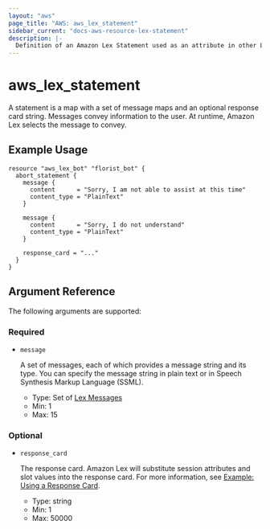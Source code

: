 ```yaml
---
layout: "aws"
page_title: "AWS: aws_lex_statement"
sidebar_current: "docs-aws-resource-lex-statement"
description: |-
  Definition of an Amazon Lex Statement used as an attribute in other Lex resources.
---
```


# aws_lex_statement

A statement is a map with a set of message maps and an optional response card string. Messages
convey information to the user. At runtime, Amazon Lex selects the message to convey.

## Example Usage

```hcl
resource "aws_lex_bot" "florist_bot" {
  abort_statement {
    message {
      content      = "Sorry, I am not able to assist at this time"
      content_type = "PlainText"
    }

    message {
      content      = "Sorry, I do not understand"
      content_type = "PlainText"
    }

    response_card = "..."
  }
}
```

## Argument Reference

The following arguments are supported:

### Required

* `message`

	A set of messages, each of which provides a message string and its type. You can specify the 
	message string in plain text or in Speech Synthesis Markup Language (SSML). 

    * Type: Set of [Lex Messages](/docs/providers/aws/r/lex_messages.html)
    * Min: 1
    * Max: 15

### Optional

* `response_card`

    The response card. Amazon Lex will substitute session attributes and slot values into the
    response card. For more information, see
	[Example: Using a Response Card](https://docs.aws.amazon.com/lex/latest/dg/ex-resp-card.html).

    * Type: string
    * Min: 1
    * Max: 50000

